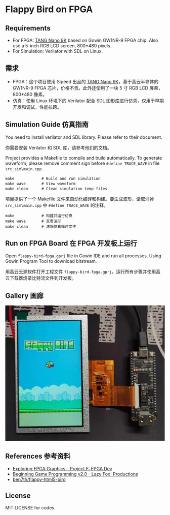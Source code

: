 # Flappy Bird on FPGA

## Requirements
* For FPGA: [TANG Nano 9K](https://wiki.sipeed.com/hardware/en/tang/Tang-Nano-9K/Nano-9K.html) based on Gowin GW1NR-9 FPGA chip. Also use a 5-inch RGB LCD screen, 800*480 pixels.
* For Simulation: Verilator with SDL on Linux. 

## 需求
* FPGA：这个项目使用 Sipeed 出品的 [TANG Nano 9K](https://wiki.sipeed.com/hardware/en/tang/Tang-Nano-9K/Nano-9K.html)，基于高云半导体的 GW1NR-9 FPGA 芯片，价格不贵。此外还使用了一块 5 寸 RGB LCD 屏幕，800*480 像素。
* 仿真：使用 Linux 环境下的 Verilator 配合 SDL 图形库进行仿真，仅用于早期开发和调试，性能拉跨。

## Simulation Guide 仿真指南
You need to install verilator and SDL library. Please refer to their document.

你需要安装 Verilator 和 SDL 库，请参考他们的文档。

Project provides a Makefile to compile and build automatically. To generate waveform, please remove comment sign before `#define TRACE_WAVE` in file `src_sim\main.cpp`.
```
make            # Build and run simulation
make wave       # View waveform
make clean      # Clean simulation temp files
```

项目提供了一个 Makefile 文件来自动化编译和构建。要生成波形，请取消掉 `src_sim\main.cpp` 中 `#define TRACE_WAVE` 的注释。
```
make            # 构建并运行仿真
make wave       # 查看波形
make clean      # 清除仿真临时文件
```

## Run on FPGA Board 在 FPGA 开发板上运行
Open `flappy-bird-fpga.gprj` file in Gowin IDE and run all processes. Using Gowin Program Tool to download bitstream.

用高云云源软件打开工程文件 `flappy-bird-fpga.gprj`，运行所有步骤并使用高云下载器烧录比特流文件到开发板。

## Gallery 画廊
![Demo](demo.jpg)

## References 参考资料
* [Exploring FPGA Graphics - Project F: FPGA Dev](https://projectf.io/posts/fpga-graphics/)
* [Beginning Game Programming v2.0 - Lazy Foo' Productions](https://lazyfoo.net/tutorials/SDL/)
* [ben7th/flappy-html5-bird](https://github.com/ben7th/flappy-html5-bird)

## License
MIT LICENSE for codes.
